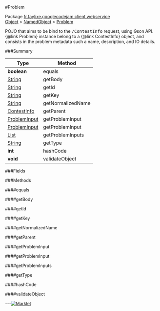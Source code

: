 #Problem

Package [fr.faylixe.googlecodejam.client.webservice](https://github.com/Faylixe/googlecodejam-client/blob/master/fr/faylixe/googlecodejam/client/webservice)<br>
[Object]() > [NamedObject](https://github.com/Faylixe/googlecodejam-client/blob/master/javadoc/fr/faylixe/googlecodejam/client/common/NamedObject.md) > [Problem](https://github.com/Faylixe/googlecodejam-client/blob/master/javadoc/fr/faylixe/googlecodejam/client/webservice/Problem.md)

<p>POJO that aims to be bind to the <tt>/ContestInfo</tt>
 request, using Gson API. {@link Problem} instance belong
 to a {@link ContestInfo} object, and consists in the problem
 metadata such a name, description, and IO details.</p>

###Summary


| Type | Method |
| --- | --- |
| **boolean** | equals |
| [String]() | getBody |
| [String]() | getId |
| [String]() | getKey |
| [String]() | getNormalizedName |
| [ContestInfo](https://github.com/Faylixe/googlecodejam-client/blob/master/javadoc/fr/faylixe/googlecodejam/client/webservice/ContestInfo.md) | getParent |
| [ProblemInput](https://github.com/Faylixe/googlecodejam-client/blob/master/javadoc/fr/faylixe/googlecodejam/client/webservice/ProblemInput.md) | getProblemInput |
| [ProblemInput](https://github.com/Faylixe/googlecodejam-client/blob/master/javadoc/fr/faylixe/googlecodejam/client/webservice/ProblemInput.md) | getProblemInput |
| [List]() | getProblemInputs |
| [String]() | getType |
| **int** | hashCode |
| **void** | validateObject |

###Fields


###Methods

####equals


####getBody


####getId


####getKey


####getNormalizedName


####getParent


####getProblemInput


####getProblemInput


####getProblemInputs


####getType


####hashCode


####validateObject


---[![Marklet](https://img.shields.io/badge/Generated%20by-Marklet-green.svg)](https://github.com/Faylixe/marklet)